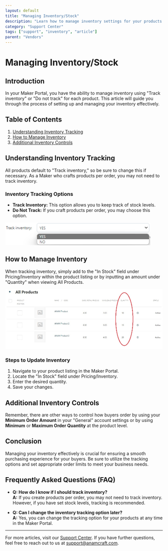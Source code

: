 ```yaml
---
layout: default
title: "Managing Inventory/Stock"
description: "Learn how to manage inventory settings for your products in the Maker Portal."
category: "Support Center"
tags: ["support", "inventory", "article"]
parent: "Vendors"
---
```


# Managing Inventory/Stock

## Introduction

In your Maker Portal, you have the ability to manage inventory using "Track inventory" or "Do not track" for each product. This article will guide you through the process of setting up and managing your inventory effectively.

## Table of Contents
1. [Understanding Inventory Tracking](#understanding-inventory-tracking)
2. [How to Manage Inventory](#how-to-manage-inventory)
3. [Additional Inventory Controls](#additional-inventory-controls)

## Understanding Inventory Tracking

All products default to "Track inventory," so be sure to change this if necessary. As a Maker who crafts products per order, you may not need to track inventory.

### Inventory Tracking Options

- **Track Inventory:** This option allows you to keep track of stock levels.
- **Do Not Track:** If you craft products per order, you may choose this option.

![Inventory Tracking Screenshot](/images/Screenshot__199_.png)

## How to Manage Inventory

When tracking inventory, simply add to the "In Stock" field under Pricing/Inventory within the product listing or by inputting an amount under "Quantity" when viewing All Products.

![Manage Inventory Screenshot](/images/Web_capture_24-2-2022_15734_anamcraft.jpg)

### Steps to Update Inventory

1. Navigate to your product listing in the Maker Portal.
2. Locate the "In Stock" field under Pricing/Inventory.
3. Enter the desired quantity.
4. Save your changes.

## Additional Inventory Controls

Remember, there are other ways to control how buyers order by using your **Minimum Order Amount** in your "General" account settings or by using **Minimum** or **Maximum Order Quantity** at the product level.

## Conclusion

Managing your inventory effectively is crucial for ensuring a smooth purchasing experience for your buyers. Be sure to utilize the tracking options and set appropriate order limits to meet your business needs.

## Frequently Asked Questions (FAQ)

- **Q: How do I know if I should track inventory?**  
  **A:** If you create products per order, you may not need to track inventory. However, if you have set stock levels, tracking is recommended.

- **Q: Can I change the inventory tracking option later?**  
  **A:** Yes, you can change the tracking option for your products at any time in the Maker Portal.

---

For more articles, visit our [Support Center](https://support.anamcraft.com). If you have further questions, feel free to reach out to us at [support@anamcraft.com](mailto:support@anamcraft.com).